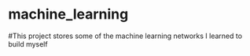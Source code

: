 # machine_learning
#This project stores some of the machine learning networks I learned to build myself 

